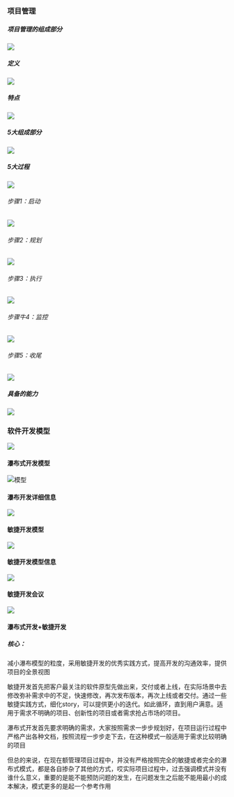 ### 项目管理

##### 项目管理的组成部分

![](../img/项目管理组成部分.png)

##### 定义

![](../img/项目管理-定义.png)

##### 特点

![](../img/项目管理-特点.png)

##### 5大组成部分

![](../img/项目管理组成部分.png)

##### 5大过程

![](../img/项目管理-5大过程.png)

###### 步骤1：启动

![](../img/项目管理-5大过程-启动.png)

###### 步骤2：规划

![](../img/项目管理-5大过程-规划.png)

###### 步骤3：执行

![](../img/项目管理-5大过程-执行.png)

###### 步骤牛4：监控

![](../img/项目管理-5大过程-监控.png)

###### 步骤5：收尾

![](../img/项目管理-5大过程-收尾.png)

##### 具备的能力

![](../img/项目管理-具备的能力.png)

###  软件开发模型

![](../img/软件开发模型.png)

#### 瀑布式开发模型

![模型](../img/软件开发模型-瀑布式开发模型.png)

####  瀑布开发详细信息

![](../img/软件开发模型-瀑布式开发.png)



#### 敏捷开发模型

![](../img/软件开发模型-敏捷开发模型.png)

#### 敏捷开发模型信息

![](../img/软件开发模型-敏捷开发.png)

#### 敏捷开发会议

![](../img/软件开发模型-敏捷开发模型-会议.png)

#### 瀑布式开发+敏捷开发

##### 核心：

减小瀑布模型的粒度，采用敏捷开发的优秀实践方式，提高开发的沟通效率，提供项目的全景视图

敏捷开发首先把客户最关注的软件原型先做出来，交付或者上线，在实际场景中去修改弥补需求中的不足，快速修改，再次发布版本，再次上线或者交付。通过一些敏捷实践方式，细化story，可以提供更小的迭代。如此循环，直到用户满意。适用于需求不明确的项目、创新性的项目或者需求抢占市场的项目。

瀑布式开发首先要求明确的需求，大家按照需求一步步规划好，在项目运行过程中严格产出各种文档，按照流程一步步走下去，在这种模式一般适用于需求比较明确的项目

但总的来说，在现在额管理项目过程中，并没有严格按照完全的敏捷或者完全的瀑布式模式，都是各自掺杂了其他的方式，哎实际项目过程中，过去强调模式并没有谁什么意义，重要的是能不能预防问题的发生，在问题发生之后能不能用最小的成本解决，模式更多的是起一个参考作用
